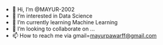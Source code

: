 - 👋 Hi, I’m @MAYUR-2002
- 👀 I’m interested in Data Science
- 🌱 I’m currently learning Machine Learning
- 💞️ I’m looking to collaborate on ...
- 📫 How to reach me via gmail=mayurpawarff@gmail.com

<!---
MAYUR-2002/MAYUR-2002 is a ✨ special ✨ repository because its `README.md` (this file) appears on your GitHub profile.
You can click the Preview link to take a look at your changes.
--->
